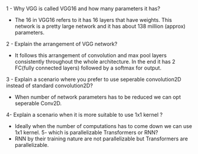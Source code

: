 1 - Why VGG is called VGG16 and how many parameters it has?
* The 16 in VGG16 refers to it has 16 layers that have weights. This network is a pretty large network and it has about 138 million (approx) parameters.

2 - Explain the arrangement of VGG network?
* It follows this arrangement of convolution and max pool layers consistently throughout the whole architecture. In the end it has 2 FC(fully connected layers) followed by a softmax for output. 

3 - Explain a scenario where you prefer to use seperable convolution2D instead of standard convolution2D?
* When number of network parameters has to be reduced we can opt seperable Conv2D.

4- Explain a scenario when it is more suitable to use 1x1 kernel ?
* Ideally when the number of computations has to come down we can use 1x1 kernel.
5- which is parallelizable Transformers or RNN? 
* RNN by their training nature are not parallelizable but Transformers are parallelizable.


